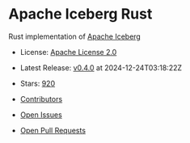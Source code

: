 # Apache Iceberg Rust

Rust implementation of [Apache Iceberg](https://iceberg.apache.org/)


- License: [Apache License 2.0](https://spdx.org/licenses/Apache-2.0.html)
- Latest Release: [v0.4.0](https://github.com/apache/iceberg-rust/releases/tag/v0.4.0) at 2024-12-24T03:18:22Z
- Stars: [920](https://github.com/apache/iceberg-rust//stargazers)


- [Contributors](https://github.com/apache/iceberg-rust//graphs/contributors)
- [Open Issues](https://github.com/apache/iceberg-rust//issues?q=sort%3Aupdated-desc+is%3Aissue+is%3Aopen)
- [Open Pull Requests](https://github.com/apache/iceberg-rust//pulls?q=sort%3Aupdated-desc+is%3Apr+is%3Aopen)
